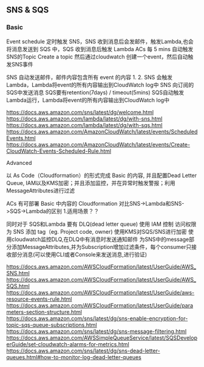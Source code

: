 ## SNS & SQS

### Basic
Event schedule 定时触发 SNS，SNS 收到消息后会发邮件，触发Lambda,也会将消息发送到 SQS 中，SQS 收到消息后触发 Lambda
ACs
每 5 mins 自动触发SNS的Topic
Create a topic
然后通过cloudwatch 创建一个event，然后自动触发SNS事件

SNS 自动发送邮件，邮件内容包含所有 event 的内容
1.
2.
SNS 会触发Lambda，Lambda将event的所有内容输出到CloudWatch log中
SNS 向订阅的 SQS中发送消息
SQS要有retention(7days) / timeout(5mins)
SQS自动触发Lambda运行，Lambda将event的所有内容输出到CloudWatch log中

https://docs.aws.amazon.com/sns/latest/dg/welcome.html
https://docs.aws.amazon.com/lambda/latest/dg/with-sns.html
https://docs.aws.amazon.com/lambda/latest/dg/with-sqs.html
https://docs.aws.amazon.com/AmazonCloudWatch/latest/events/ScheduledEvents.html
https://docs.aws.amazon.com/AmazonCloudWatch/latest/events/Create-CloudWatch-Events-Scheduled-Rule.html

Advanced



以 As Code（Cloudformation）的形式完成 Basic 的内容, 并且配置Dead Letter Queue, IAM以及KMS加密；并且添加监控，并在异常时触发警报；利用MessageAttributes进行过滤

ACs
有可部署 Basic 中内容的 Cloudformation
对比SNS->Lambda和SNS->SQS->Lambda的区别
1.适用场景？？


同时对于 SQS和Lambda 要有 DLQ(dead letter queue)
使用 IAM 控制 访问权限
为 SNS 添加 tag（eg. Project code, owner)
使用KMS对SQS/SNS进行加密
使用cloudwatch监控DLQ,在DLQ中有消息时发送通知邮件
为SNS中的message部分添加MessageAttributes,并为Subscription增加过滤条件，每个consumer只接收部分消息(可以使用CLI或者Console来发送消息,进行验证)

https://docs.aws.amazon.com/AWSCloudFormation/latest/UserGuide/AWS_SNS.html
https://docs.aws.amazon.com/AWSCloudFormation/latest/UserGuide/AWS_SQS.html
https://docs.aws.amazon.com/AWSCloudFormation/latest/UserGuide/aws-resource-events-rule.html
https://docs.aws.amazon.com/AWSCloudFormation/latest/UserGuide/parameters-section-structure.html
https://docs.aws.amazon.com/sns/latest/dg/sns-enable-encryption-for-topic-sqs-queue-subscriptions.html
https://docs.aws.amazon.com/sns/latest/dg/sns-message-filtering.html
https://docs.aws.amazon.com/AWSSimpleQueueService/latest/SQSDeveloperGuide/set-cloudwatch-alarms-for-metrics.html
https://docs.aws.amazon.com/sns/latest/dg/sns-dead-letter-queues.html#how-to-monitor-log-dead-letter-queues

